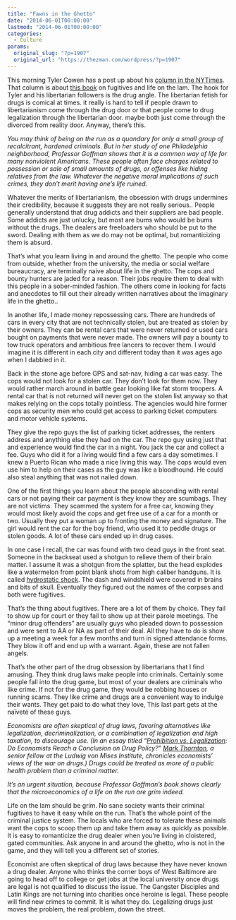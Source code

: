 ```yaml
---
title: "Fawns in the Ghetto"
date: "2014-06-01T00:00:00"
lastmod: "2014-06-01T00:00:00"
categories:
  - Culture
params:
  original_slug: "?p=1907"
  original_url: "https://thezman.com/wordpress/?p=1907"
---
```


This morning Tyler Cowen has a post up about his <a
href="http://marginalrevolution.com/marginalrevolution/2014/06/financial-hazards-of-the-fugitive-life-on-the-run.html"
rel="noopener noreferrer" target="_blank">column in the NYTimes</a>.
That column is about <a
href="http://press.uchicago.edu/ucp/books/book/chicago/O/bo18039324.html"
rel="noopener noreferrer" target="_blank">this book</a> on fugitives and
life on the lam. The hook for Tyler and his libertarian followers is the
drug angle. The libertarian fetish for drugs is comical at times. it
really is hard to tell if people drawn to libertarianism come through
the drug door or that people come to drug legalization through the
libertarian door. maybe both just come through the divorced from reality
door. Anyway, there’s this.

*You may think of being on the run as a quandary for only a small group
of recalcitrant, hardened criminals. But in her study of one
Philadelphia neighborhood, Professor Goffman shows that it is a common
way of life for many nonviolent Americans. These people often face
charges related to possession or sale of small amounts of drugs, or
offenses like hiding relatives from the law. Whatever the negative moral
implications of such crimes, they don’t merit having one’s life ruined.*

Whatever the merits of libertarianism, the obsession with drugs
undermines their credibility, because it suggests they are not really
serious.. People generally understand that drug addicts and their
suppliers are bad people. Some addicts are just unlucky, but most are
bums who would be bums without the drugs. The dealers are freeloaders
who should be put to the sword. Dealing with them as we do may not be
optimal, but romanticizing them is absurd.

That’s what you learn living in and around the ghetto. The people who
come from outside, whether from the university, the media or social
welfare bureaucracy, are terminally naive about life in the ghetto. The
cops and bounty hunters are jaded for a reason. Their jobs require them
to deal with this people in a sober-minded fashion. The others come in
looking for facts and anecdotes to fill out their already written
narratives about the imaginary life in the ghetto..

In another life, I made money repossessing cars. There are hundreds of
cars in every city that are not technically stolen, but are treated as
stolen by their owners. They can be rental cars that were never returned
or used cars bought on payments that were never made. The owners will
pay a bounty to tow truck operators and ambitious free lancers to
recover them. I would imagine it is different in each city and different
today than it was ages ago when I dabbled in it.

Back in the stone age before GPS and sat-nav, hiding a car was easy. The
cops would not look for a stolen car. They don’t look for them now. They
would rather march around in battle gear looking like fat storm
troopers. A rental car that is not returned will never get on the stolen
list anyway so that makes relying on the cops totally pointless. The
agencies would hire former cops as security men who could get access to
parking ticket computers and motor vehicle systems.

They give the repo guys the list of parking ticket addresses, the
renters address and anything else they had on the car. The repo guy
using just that and experience would find the car in a night. You jack
the car and collect a fee. Guys who did it for a living would find a few
cars a day sometimes. I knew a Puerto Rican who made a nice living this
way. The cops would even use him to help on their cases as the guy was
like a bloodhound. He could also steal anything that was not nailed
down.

One of the first things you learn about the people absconding with
rental cars or not paying their car payment is they know they are
scumbags. They are not victims. They scammed the system for a free car,
knowing they would most likely avoid the cops and get free use of a car
for a month or two. Usually they put a woman up to fronting the money
and signature. The girl would rent the car for the boy friend, who used
it to peddle drugs or stolen goods. A lot of these cars ended up in drug
cases.

In one case I recall, the car was found with two dead guys in the front
seat. Someone in the backseat used a shotgun to relieve them of their
brain matter. I assume it was a shotgun from the splatter, but the head
explodes like a watermelon from point blank shots from high caliber
handguns. It is called
<a href="http://en.wikipedia.org/wiki/Hydrostatic_shock"
rel="noopener noreferrer" target="_blank">hydrostatic shock</a>. The
dash and windshield were covered in brains and bits of skull. Eventually
they figured out the names of the corpses and both were fugitives.

That’s the thing about fugitives. There are a lot of them by choice.
They fail to show up for court or they fail to show up at their parole
meetings. The “minor drug offenders” are usually guys who pleaded down
to possession and were sent to AA or NA as part of their deal. All they
have to do is show up a meeting a week for a few months and turn in
signed attendance forms. They blow it off and end up with a warrant.
Again, these are not fallen angels.

That’s the other part of the drug obsession by libertarians that I find
amusing. They think drug laws make people into criminals. Certainly some
people fall into the drug game, but most of your dealers are criminals
who like crime. If not for the drug game, they would be robbing houses
or running scams. They like crime and drugs are a convenient way to
indulge their wants. They get paid to do what they love, This last part
gets at the <span class="st">naïveté of these guys.</span>

*Economists are often skeptical of drug laws, favoring alternatives like
legalization, decriminalization, or a combination of legalization and
high taxation, to discourage use. (In an essay titled “[Prohibition vs.
Legalization](http://www.independent.org/pdf/tir/tir_11_03_05_thornton.pdf "The essay."):
Do Economists Reach a Conclusion on Drug Policy?” [Mark
Thornton](http://mises.org/fellow/12 "Biographical information."), a
senior fellow at the Ludwig von Mises Institute, chronicles economists’
views of the war on drugs.) Drugs could be treated as more of a public
health problem than a criminal matter.*

*It’s an urgent situation, because Professor Goffman’s book shows
clearly that the microeconomics of a life on the run are grim indeed.*

Life on the lam should be grim. No sane society wants their criminal
fugitives to have it easy while on the run. That’s the whole point of
the criminal justice system. The locals who are forced to tolerate these
animals want the cops to scoop them up and take them away as quickly as
possible. It is easy to romanticize the drug dealer when you’re living
in cloistered, gated communities. Ask anyone in and around the ghetto,
who is not in the game, and they will tell you a different set of
stories.

Economist are often skeptical of drug laws because they have never known
a drug dealer. Anyone who thinks the corner boys of West Baltimore are
going to head off to college or get jobs at the local university once
drugs are legal is not qualified to discuss the issue. The Gangster
Disciples and Latin Kings are not turning into charities once heroine is
legal. These people will find new crimes to commit. It is what they do.
Legalizing drugs just moves the problem, the real problem, down the
street.
